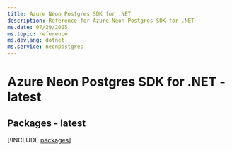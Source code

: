 ```yaml
---
title: Azure Neon Postgres SDK for .NET
description: Reference for Azure Neon Postgres SDK for .NET
ms.date: 07/29/2025
ms.topic: reference
ms.devlang: dotnet
ms.service: neonpostgres
---
```

# Azure Neon Postgres SDK for .NET - latest
## Packages - latest
[!INCLUDE [packages](neon-postgres-index.md)]